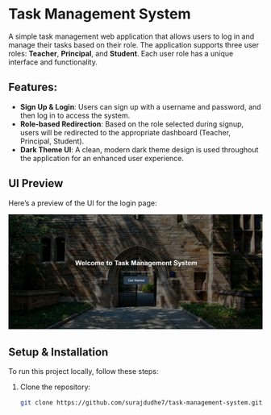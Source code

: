 # Task Management System

A simple task management web application that allows users to log in and manage their tasks based on their role. The application supports three user roles: **Teacher**, **Principal**, and **Student**. Each user role has a unique interface and functionality.

## Features:
- **Sign Up & Login**: Users can sign up with a username and password, and then log in to access the system.
- **Role-based Redirection**: Based on the role selected during signup, users will be redirected to the appropriate dashboard (Teacher, Principal, Student).
- **Dark Theme UI**: A clean, modern dark theme design is used throughout the application for an enhanced user experience.

## UI Preview

Here’s a preview of the UI for the login page:

![Login Page Preview](userInterface.png)

## Setup & Installation

To run this project locally, follow these steps:

1. Clone the repository:
   ```bash
   git clone https://github.com/surajdudhe7/task-management-system.git
